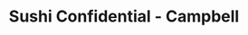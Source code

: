 ---
layout: place
title: "Sushi Confidential - Campbell"
permalink: /california/campbell/sushi-confidential-campbell.html
stateAbbr: CA
stateName: California
cityName: Campbell
seo:
  name: "Sushi Confidential - Campbell"
  type: Restaurant
  links: null
description: "Sushi Confidential - Campbell serves delicious sushi in Campbell, California. Try fresh Japanese dishes for a great dining experience. "
place_id: ChIJXSk4Ed80joARdJg0Ada4Oe8
photos:
  - name: >-
      places/ChIJXSk4Ed80joARdJg0Ada4Oe8/photos/AeeoHcItZtyAtK2L9y6aL4lchu_nAvMOrpghPTdFoRmpamnYUpg4HoGCxyeP75s66Xk_z5Vougj3FCXYT5WPG1F0mt7Z7qbWXvEERkbnTskDcZLXAHTZWD6JR4-AU6G5Pd1JXQ7bxs9qYHZvrMhnod02w5WNcFORyeaA3hrmdMZEoxPhbiSTYtr6bePV7YfNa5vTp84STFRehMLTm2EbEwZzXJBRVesf4IpNT3TwLQ0fX0VheOmvq7hk1QNPoXauYjIgb1jPTsiZEa4ZKsI-t5TtQBYzxxoHFW10q6quYt6faeVKBA
    widthPx: 550
    heightPx: 311
    authorAttributions:
      - displayName: Sushi Confidential - Campbell
        uri: https://maps.google.com/maps/contrib/110369625214913690122
        photoUri: >-
          https://lh3.googleusercontent.com/a-/ALV-UjXRRhWRlkeW2U-LoTSDDjAeoTlOb719pel-OF2l4D9AQ7F2ps_A=s100-p-k-no-mo
    flagContentUri: >-
      https://www.google.com/local/imagery/report/?cb_client=maps_api_places.places_api&image_key=!1e10!2sAF1QipPoIsAUZLTP9AS8I9a0kiW6trhyq8jHlCvZrNSc&hl=en-US
    googleMapsUri: >-
      https://www.google.com/maps/place//data=!3m4!1e2!3m2!1sAF1QipPoIsAUZLTP9AS8I9a0kiW6trhyq8jHlCvZrNSc!2e10!4m2!3m1!1s0x808e34df1138295d:0xef39b8d601349874
  - name: >-
      places/ChIJXSk4Ed80joARdJg0Ada4Oe8/photos/AeeoHcJJzqZ6GeBcDOYLHjutysEl0kUCFzfcCFE-opyv_UKvgsjAuHB6aVWHU3RFdWXT-lz57u02xNnewK687azoQKMj_6lUj_D1CPHM7Vw7m77DY6zvm-hRWIJuVZg5qCC9pjRUN1_HRFYMtCjhErIrqwsPBL0y2ycVDHEcWvofJF7-JE1ZPUBWxMfKQkhUIyF_XqgrF39qu_YjgS25HpaTotM_tv-XfhhdYtcO6hyCnRO6OXDTiY-DyoDvJ4DlsDEVbuiKbVoLsHqBspIAhkIOgKhtdNQLgwcIQoWOVnWCtZRx0Q
    widthPx: 1125
    heightPx: 1481
    authorAttributions:
      - displayName: Sushi Confidential - Campbell
        uri: https://maps.google.com/maps/contrib/110369625214913690122
        photoUri: >-
          https://lh3.googleusercontent.com/a-/ALV-UjXRRhWRlkeW2U-LoTSDDjAeoTlOb719pel-OF2l4D9AQ7F2ps_A=s100-p-k-no-mo
    flagContentUri: >-
      https://www.google.com/local/imagery/report/?cb_client=maps_api_places.places_api&image_key=!1e10!2sAF1QipOhCjEYc0zbTx5AdZV_R0E0F2f5MSTCOJgbty0X&hl=en-US
    googleMapsUri: >-
      https://www.google.com/maps/place//data=!3m4!1e2!3m2!1sAF1QipOhCjEYc0zbTx5AdZV_R0E0F2f5MSTCOJgbty0X!2e10!4m2!3m1!1s0x808e34df1138295d:0xef39b8d601349874
  - name: >-
      places/ChIJXSk4Ed80joARdJg0Ada4Oe8/photos/AeeoHcLBSKoxNWcZ9eCm1r3FfsCBPakGcSHX6zdvDwS7pitEZ7Q5xxW5EUf7eIIJusrjSNDToyyvmOqBVY688TXosqY2ehtTisPedFW9i-y2jT9XfoR7oPPbxpzNNpLydCH8vTDjZxe0s1o7_jfSPJF0AAjZRsoR3ZupYkhG7bnLJEWwO3T3YOQD0w07tnMsV3DTJzxiTdbOWqNBdvFwfAHCk5VLm881hwpuKyKpQ3RKs77vEWwfvDAjCEYXzc5bpXFD_vLXGEYq9DaG8Bj2mBvVNN-DMswA9vY2vtxp2in5aYFYaCXLxxsnrHaP0spzaRmb0J3rw8BLrRmscuvudpIvtFziDMuojlrrj6nnVpkFn18tXNJDYOCElMmqPDw8R8elPrnEhkwA0LyhcCAFKX7UP_NoaPblpTRvebho2kdl_Fe0WmgaEg1KoaaUTsz2DbWg
    widthPx: 4000
    heightPx: 3000
    authorAttributions:
      - displayName: Melinda Y.
        uri: https://maps.google.com/maps/contrib/117989159548910713240
        photoUri: >-
          https://lh3.googleusercontent.com/a-/ALV-UjVEnS-Yu-ba-2FroVC-hlEp8kfGDe2ZvfBCGp_GD29M6_XHHTaCSA=s100-p-k-no-mo
    flagContentUri: >-
      https://www.google.com/local/imagery/report/?cb_client=maps_api_places.places_api&image_key=!1e10!2sCIABIhADydERlxIkXmgAbjwACBUi&hl=en-US
    googleMapsUri: >-
      https://www.google.com/maps/place//data=!3m4!1e2!3m2!1sCIABIhADydERlxIkXmgAbjwACBUi!2e10!4m2!3m1!1s0x808e34df1138295d:0xef39b8d601349874
  - name: >-
      places/ChIJXSk4Ed80joARdJg0Ada4Oe8/photos/AeeoHcIF230qqfWPtoblwncpfD3yLqAuFTJkjgx3Kyot2m3CsXnsqn2jVugytdiDmIKPrE9IBouQuzxxf8AHgc4hU4Y3UpRo0q7Dz4elk0f7TQTi-G1o1h8HC666tcXFDTJEMpM1GJ76N5_hzYKJO6mb8k7dRrQhb5kaqiBculQBLmyTacsUVaalWQs_BT9JxTpPhWKUwGrxd9rUpoDtpcNDPBohk5q5TuOE2ImNYkuCe2A1mYys-1io0cXPNxdOL8vQbgh7exueHJvB2iCdsEqg81Q2szryH902mlHyVPpNDh6xnJpkW2bDYcC1qkTiJ-5RFBePDsiKwkRrB2CwAvuHkoCm36IeHTOmyLdpWzCfTmF0pYdCnTUz7GMdRK4ETuepI_qNgPVdbcEyVNRZNAgogeHqorKhw94648ou_Qvwcacaw-4U
    widthPx: 4000
    heightPx: 3000
    authorAttributions:
      - displayName: Benjamin Y.
        uri: https://maps.google.com/maps/contrib/102787380451818895405
        photoUri: >-
          https://lh3.googleusercontent.com/a/ACg8ocIaX6z4FxfffK1vBjaWseCl6YYoXoBb_dQ2JB4pAJoPX7wlVm0=s100-p-k-no-mo
    flagContentUri: >-
      https://www.google.com/local/imagery/report/?cb_client=maps_api_places.places_api&image_key=!1e10!2sCIHM0ogKEICAgMDIq6_A0wE&hl=en-US
    googleMapsUri: >-
      https://www.google.com/maps/place//data=!3m4!1e2!3m2!1sCIHM0ogKEICAgMDIq6_A0wE!2e10!4m2!3m1!1s0x808e34df1138295d:0xef39b8d601349874
  - name: >-
      places/ChIJXSk4Ed80joARdJg0Ada4Oe8/photos/AeeoHcKUszuEMbC8imFdDeURmFn0QJU9VZ37ojAx-5dV9pf7ESY66Zki0vrDK8067jHbBdODVNKTcxwor5Uw0SFj90SftNtFBXSgL1Xk9cdZziqK_3tTj2Eakx6MMXW6VRyL55sVkusSYYkJjO5KglyHw7Bon5ISgRBCAwvPJEqW1baKmoZi7y09cnOnXQ_hcgA6cgTiBfceT14sltgnpzSjZjaBZDDXfT2Yxu8XRFoN7Rp_HVUCYwgvaU1HDWeuUBFYB850D3bnz1Ri0U_7-n8xaW7B2fe2UmLr1QdRF2NBlsLb444sTjT4pvpmRS4KnV2bSPdccyC3EhqfAc3HXYJ013mllBaOxlk9ZKoS8g1Chssl1krCGtTZ6F9Sw6GPDmYxrzTR6LQ50GxIFCLVimT00S-HyD--r0imq3UvHzc7J1QjLg
    widthPx: 3024
    heightPx: 4032
    authorAttributions:
      - displayName: Rexety
        uri: https://maps.google.com/maps/contrib/111390276827784211273
        photoUri: >-
          https://lh3.googleusercontent.com/a-/ALV-UjXiUTwM_MHUE_1wGQK3vQciyjEI2h0ufTFxwsk-8Y39wUBY79UvYQ=s100-p-k-no-mo
    flagContentUri: >-
      https://www.google.com/local/imagery/report/?cb_client=maps_api_places.places_api&image_key=!1e10!2sCIHM0ogKEICAgMDwi8uoJg&hl=en-US
    googleMapsUri: >-
      https://www.google.com/maps/place//data=!3m4!1e2!3m2!1sCIHM0ogKEICAgMDwi8uoJg!2e10!4m2!3m1!1s0x808e34df1138295d:0xef39b8d601349874
  - name: >-
      places/ChIJXSk4Ed80joARdJg0Ada4Oe8/photos/AeeoHcLEImSComztFiLCUyUXrkRSzzFpV1Q4yNfWZjLwFKrBXiGqHmxetC6FCKzU8KG6SC6f76XXmtl8DfcmtBlBOqF313beYUCrx9z0UCYKMSRv3p_4HywguB5iO5C9MPpZFZFf4qBN4eZizKMMmY6wqi-OrW8k0luSO7WDtN6twF2CjQfCrUooY4cxO_uSalaXGGPToLJjYxm2WQUnXJnibHDMLuPUdEx7DFrsiI2bIMuip5SRyEZsemsPHjZlViYqBFFT3v8XUeaVR88Sx9KFVrzcR35HslsDcYoiQzAEWDuAqQm7_bSXaPdl5z_g5FynUqoly5Lly3omhKHAmGARaEyGj_8nVMdSV-hofWiXhc4Nbr73sqqlhRtz645HoHkZun_dyBfclhBbBvRP67Gwos6Mcl-3bvEn55NlHLfZuro
    widthPx: 4080
    heightPx: 3072
    authorAttributions:
      - displayName: Stephanie Chen
        uri: https://maps.google.com/maps/contrib/114105082770570247873
        photoUri: >-
          https://lh3.googleusercontent.com/a-/ALV-UjVadfCJjuu8cGeKt8DIOfYz-8sJzeox0go_AUQfRPd0F1cZRuoX=s100-p-k-no-mo
    flagContentUri: >-
      https://www.google.com/local/imagery/report/?cb_client=maps_api_places.places_api&image_key=!1e10!2sCIHM0ogKEICAgID3oLSyEg&hl=en-US
    googleMapsUri: >-
      https://www.google.com/maps/place//data=!3m4!1e2!3m2!1sCIHM0ogKEICAgID3oLSyEg!2e10!4m2!3m1!1s0x808e34df1138295d:0xef39b8d601349874
  - name: >-
      places/ChIJXSk4Ed80joARdJg0Ada4Oe8/photos/AeeoHcKSTXpZyGCLgROowCidwBbhNupIQO06w7dfhZe1SLJbxTnXFXAo_WsDeNi72gRRrIQshIZGJqLLyt_GQCNIGCfPhlf3JaamZ0LJv92712p3exdNjrSXZK4Mk8IP0SXCkOCbEMGKjMNNOts31_jBfCXp6ZM82UDgQjZAOim8-Z6vl61dGW7RTt5qOIVlj5xwuk1kef-YEamUwf_KI_Pwf0FzMfckf_3Vtp6DAiHAFyFdESFxVZ8QR5wnVcqV9i91y2QUEOzEyoy4iwQ2PQ9HtZLaIuawLT1Z9bDqocpUgc63KlVerQCrUvMQNJgXFqYtMJvACXD9bs2WqaU8gA45DgdPn3tAnAJZGLMIvN3KgCs_0XYCQYHyUq8DcFhNEv6G5BNKmZb88zzRC48Cn8UaenGcrq3aWSvpQukaCrBai6gX_wXs
    widthPx: 4032
    heightPx: 3024
    authorAttributions:
      - displayName: Manik Narula
        uri: https://maps.google.com/maps/contrib/111551097217815501136
        photoUri: >-
          https://lh3.googleusercontent.com/a/ACg8ocLEWDDb-GecCDu9krW08SUKyIo8gdXmOeZF4yCz4PReUBqFGYn3=s100-p-k-no-mo
    flagContentUri: >-
      https://www.google.com/local/imagery/report/?cb_client=maps_api_places.places_api&image_key=!1e10!2sCIHM0ogKEICAgIDB6_yh_AE&hl=en-US
    googleMapsUri: >-
      https://www.google.com/maps/place//data=!3m4!1e2!3m2!1sCIHM0ogKEICAgIDB6_yh_AE!2e10!4m2!3m1!1s0x808e34df1138295d:0xef39b8d601349874
  - name: >-
      places/ChIJXSk4Ed80joARdJg0Ada4Oe8/photos/AeeoHcI9w554RDXs1v2TkSZO1tYFqPSgBUkDrwDLNDunAyyVXSk3B0QBAdpnEXzikUGJKwJmvAQjetueGcf4V0Tyao9v5LtawtgZuWQGchQTAYmMHIUPzQgSyrpM8MEZDqhmawNnGyGeBo6yRUdgAJf3KXgBSCtK8c_izkNhHklSpv8GtMRbWhbjRXjy2ie05iOXTakTCtiJkRPhbRRaYzN1UmFM1J-jffgwngp53YcXx-DzprDZX6gcatK_wvD_ik3HxjM40Td83Emm4z5AJ01_D01VGo61szg9kogm1GpGu7iTburOFccY6saOJEv3ZES3MEyVLW-GgahxNm29BcAc8IZZijVTM2ZYetd1Ri0z9UMQVffENeqbEBYT5E-YJTnIdOJI1-YxEitwiIBTKqijnJvm4MvwaPpsd_VNho886sMALA
    widthPx: 4000
    heightPx: 3000
    authorAttributions:
      - displayName: Allison M
        uri: https://maps.google.com/maps/contrib/107256755595934740275
        photoUri: >-
          https://lh3.googleusercontent.com/a-/ALV-UjUlw9wwXHf2r-Fdx0vu7e_eQGvqPWx_9xEjGKGbbKrC8LBjgLTwvQ=s100-p-k-no-mo
    flagContentUri: >-
      https://www.google.com/local/imagery/report/?cb_client=maps_api_places.places_api&image_key=!1e10!2sCIHM0ogKEICAgICL8s6yDg&hl=en-US
    googleMapsUri: >-
      https://www.google.com/maps/place//data=!3m4!1e2!3m2!1sCIHM0ogKEICAgICL8s6yDg!2e10!4m2!3m1!1s0x808e34df1138295d:0xef39b8d601349874
  - name: >-
      places/ChIJXSk4Ed80joARdJg0Ada4Oe8/photos/AeeoHcJ2J5MeP1dqrF8skOulGtQtFjcwR7YdheqfIPOBu7ug24SE3MKfdBTL-6XcY_FFZhyv7FR2_vrxeXK4AVc49Vev2c2bKqXhiPtu_kl1IlTRuB-RB8xELbpdTaLiPyUzL7fu0xgHkzuGMqM8_M9Im60T0bLw1b65RBesxgAOOnYzFE3-bIo3zp3nmxC5maXOkBX3U209prr2Y-lTj8giPaqbAmituIpaLYDGYTIsKU3BLTzHkQuQbWXssqn2PohIVXF4veZemZXB27ppmXVeNTfVp1A_mqVy_Yol0V7ZAMpOaEfcJDgbNc_rrYvN0_m7sdJybfbH2kiGrL8wLep4L8zsTeZ5Fjqgds9s-_kcEdeRmcjAP5wN0oDui0e_juRGmDxlM6Zh_TpwG2ZBqrqVgrIpe3TNr0DTX5Mu8jSjbfgc4g
    widthPx: 3024
    heightPx: 4032
    authorAttributions:
      - displayName: Rexety
        uri: https://maps.google.com/maps/contrib/111390276827784211273
        photoUri: >-
          https://lh3.googleusercontent.com/a-/ALV-UjXiUTwM_MHUE_1wGQK3vQciyjEI2h0ufTFxwsk-8Y39wUBY79UvYQ=s100-p-k-no-mo
    flagContentUri: >-
      https://www.google.com/local/imagery/report/?cb_client=maps_api_places.places_api&image_key=!1e10!2sCIHM0ogKEICAgMDwi8uoGg&hl=en-US
    googleMapsUri: >-
      https://www.google.com/maps/place//data=!3m4!1e2!3m2!1sCIHM0ogKEICAgMDwi8uoGg!2e10!4m2!3m1!1s0x808e34df1138295d:0xef39b8d601349874
  - name: >-
      places/ChIJXSk4Ed80joARdJg0Ada4Oe8/photos/AeeoHcJ_ICxtrE_0tfzSD4mJ0lL6j3kRIFrmK-AfvDH3R0cmnsF9Xo1D6phAqsrmy28bBal3CBi5el5t6PcGQUbP5loqDZn5ocyqeXyXw8optg0-xSl5GqJodxGmMAPg6ObPaMTN8BWuqMnhUw0tSfCMnHs8ZKEsyOtF8r6QVn8X4mnuMgKJZUSzx7Bs3IQyPBzNAr-DY4zvK8DSg9VLQXLC_IznIt6nws36BMIn8Uz3m1FANS839XpwWpIz-RYTQFHHIfm8zMG7SyQZZl8DnYuptbhhO73NH5RwEhfP72d-AWCWK69kCA1p824cQCukLEW1pwE2gC7EkvOb9my4t4FUp8O5_w7Z6qwQkOmq_jskA2hl9FnXrEXUkhDaIWD8P2FFX6QwO8zqcJZ2fxZE_LAi9OJDRJKZ5B9CR1sEM6E4xM__tWA
    widthPx: 3072
    heightPx: 4080
    authorAttributions:
      - displayName: Stephanie Chen
        uri: https://maps.google.com/maps/contrib/114105082770570247873
        photoUri: >-
          https://lh3.googleusercontent.com/a-/ALV-UjVadfCJjuu8cGeKt8DIOfYz-8sJzeox0go_AUQfRPd0F1cZRuoX=s100-p-k-no-mo
    flagContentUri: >-
      https://www.google.com/local/imagery/report/?cb_client=maps_api_places.places_api&image_key=!1e10!2sCIHM0ogKEICAgID3oLT0jQE&hl=en-US
    googleMapsUri: >-
      https://www.google.com/maps/place//data=!3m4!1e2!3m2!1sCIHM0ogKEICAgID3oLT0jQE!2e10!4m2!3m1!1s0x808e34df1138295d:0xef39b8d601349874
address: 247 E Campbell Ave, Campbell, CA 95008, USA
street: 247 E Campbell Ave
city: Campbell
state: CA
zip: '95008'
country: USA
neighborhood: Downtown
latitude: '37.287285'
longitude: '-121.945443'
accessibility_options:
  wheelchairAccessibleParking: true
  wheelchairAccessibleEntrance: true
  wheelchairAccessibleRestroom: true
  wheelchairAccessibleSeating: true
business_status: OPERATIONAL
name: Sushi Confidential - Campbell
google_maps_links:
  directionsUri: >-
    https://www.google.com/maps/dir//''/data=!4m7!4m6!1m1!4e2!1m2!1m1!1s0x808e34df1138295d:0xef39b8d601349874!3e0
  placeUri: https://maps.google.com/?cid=17238012278020020340
  writeAReviewUri: >-
    https://www.google.com/maps/place//data=!4m3!3m2!1s0x808e34df1138295d:0xef39b8d601349874!12e1
  reviewsUri: >-
    https://www.google.com/maps/place//data=!4m4!3m3!1s0x808e34df1138295d:0xef39b8d601349874!9m1!1b1
  photosUri: >-
    https://www.google.com/maps/place//data=!4m3!3m2!1s0x808e34df1138295d:0xef39b8d601349874!10e5
primary_type: Sushi Restaurant
opening_hours:
  regular: null
  current: null
secondary_opening_hours:
  regular:
    weekdayDescriptions: null
    type: null
  current:
    weekdayDescriptions: null
    type: null
phone: null
price_level: null
price_range: null
rating: null
rating_count: 0
website: null
reviews: null
parking_options: null
payment_options: null
allow_dogs: null
curbside_pickup: null
delivery: null
dine_in: null
good_for_children: null
good_for_groups: null
good_for_sports: null
live_music: null
menu_for_children: null
outdoor_seating: null
reservable: null
restroom: null
serves_beer: null
serves_breakfast: null
serves_brunch: null
serves_cocktails: null
serves_coffee: null
serves_dinner: null
serves_dessert: null
serves_lunch: null
serves_vegetarian_food: null
serves_wine: null
takeout: null
update_category: essentials
summary: null

---